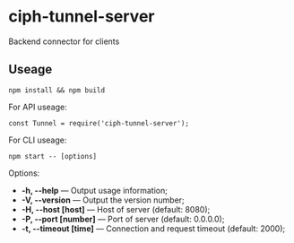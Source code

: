 # ciph-tunnel-server
Backend connector for clients

## Useage

```
npm install && npm build
```

For API useage:
```
const Tunnel = require('ciph-tunnel-server');
```

For CLI useage:
```
npm start -- [options]
```

Options:
- **-h, --help** — Output usage information;
- **-V, --version** — Output the version number;
- **-H, --host [host]** — Host of server (default: 8080);
- **-P, --port [number]** — Port of server (default: 0.0.0.0);
- **-t, --timeout [time]** — Connection and request timeout (default: 2000);
